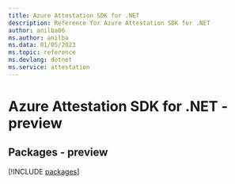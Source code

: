 ```yaml
---
title: Azure Attestation SDK for .NET
description: Reference for Azure Attestation SDK for .NET
author: anilba06
ms.author: anilba
ms.data: 01/05/2023
ms.topic: reference
ms.devlang: dotnet
ms.service: attestation
---
```

# Azure Attestation SDK for .NET - preview
## Packages - preview
[!INCLUDE [packages](attestation-index.md)]
